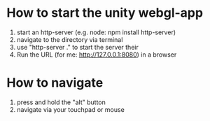 # How to start the unity webgl-app
1. start an http-server (e.g. node: npm install http-server)
2. navigate to the directory via terminal
3. use "http-server ." to start the server their
4. Run the URL (for me: http://127.0.0.1:8080) in a browser 

# How to navigate
1. press and hold the "alt" button
2. navigate via your touchpad or mouse
